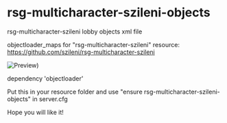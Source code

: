 # rsg-multicharacter-szileni-objects

rsg-multicharacter-szileni lobby objects xml file

objectloader_maps for "rsg-multicharacter-szileni" resource: https://github.com/szileni/rsg-multicharacter-szileni

![Preview](https://github.com/szileni/rsg-multicharacter-szileni/blob/3848b7dd7b8d93017f58b3470ab9ab8bf5756905/preview/preview_4.png))

dependency 'objectloader'

Put this in your resource folder and use "ensure rsg-multicharacter-szileni-objects" in server.cfg

Hope you will like it!
